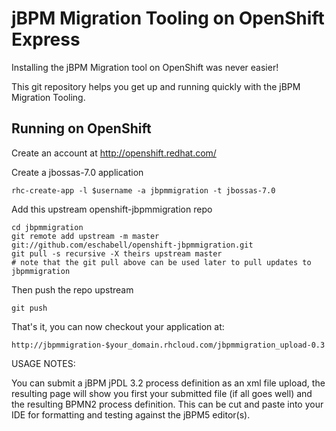 jBPM Migration Tooling on OpenShift Express
============================================
Installing the jBPM Migration tool on OpenShift was never easier!

This git repository helps you get up and running quickly with the jBPM
Migration Tooling.


Running on OpenShift
----------------------------

Create an account at http://openshift.redhat.com/

Create a jbossas-7.0 application

    rhc-create-app -l $username -a jbpmmigration -t jbossas-7.0

Add this upstream openshift-jbpmmigration repo

    cd jbpmmigration
    git remote add upstream -m master git://github.com/eschabell/openshift-jbpmmigration.git
    git pull -s recursive -X theirs upstream master
    # note that the git pull above can be used later to pull updates to jbpmmigration
    
Then push the repo upstream

    git push

That's it, you can now checkout your application at:

    http://jbpmmigration-$your_domain.rhcloud.com/jbpmmigration_upload-0.3

USAGE NOTES:

You can submit a jBPM jPDL 3.2 process definition as an xml file upload, the
resulting page will show you first your submitted file (if all goes well) and
the resulting BPMN2 process definition. This can be cut and paste into your IDE
for formatting and testing against the jBPM5 editor(s).

